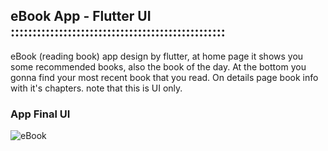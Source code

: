 ## eBook App - Flutter UI :::::::::::::::::::::::::::::::::::::::::::::::::

<!-- **Packages we are using:**

- flutter_svg: [link](https://pub.dev/packages/flutter_svg) -->

<!-- **Fonts**

- Poppins [link](https://fonts.google.com/specimen/Poppins) -->

eBook (reading book) app design by flutter, at home page it shows you some recommended books, also the book of the day. At the bottom you gonna find your most recent book that you read. On details page book info with it's chapters. note that this is UI only.

### App Final UI
![eBook](https://user-images.githubusercontent.com/36065206/147878244-3a1f9f22-c69e-4375-879a-b5dc3747d022.png)
